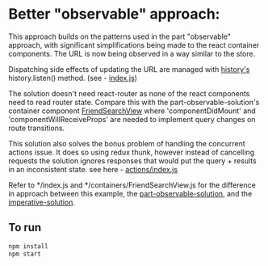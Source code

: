 # Better "observable" approach:
This approach builds on the patterns used in the part "observable" approach, with significant simplifications being made to the react container components. The URL is now being observed in a way similar to the store.

Dispatching side effects of updating the URL are managed with [history's](https://github.com/reactjs/history) history.listen() method. (see - [index.js](index.js#L29))

The solution doesn't need react-router as none of the react components need to read router state. Compare this with the part-observable-solution's container component [FriendSearchView](../part-observable-solution/containers/FriendSearchView.js) where 'componentDidMount' and 'componentWillReceiveProps' are needed to implement query changes on route transitions.

This solution also solves the bonus problem of handling the concurrent actions issue. It does so using redux thunk, however instead of cancelling requests the solution ignores responses that would put the query + results in an inconsistent state. see here - [actions/index.js](actions/index.js#L23)

Refer to \*/index.js and \*/containers/FriendSearchView.js for the difference in approach between this example, the [part-observable-solution](../part-observable-solution), and the [imperative-solution](../imperative-solution).

## To run
```sh
npm install
npm start
```
